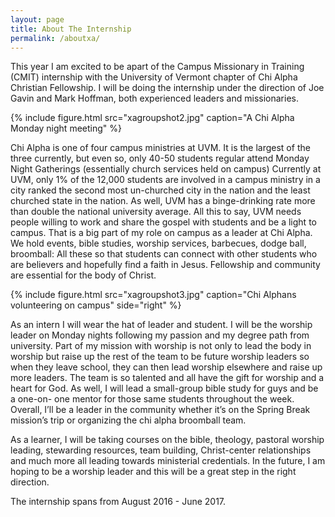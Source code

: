```yaml
---
layout: page
title: About The Internship
permalink: /aboutxa/
---
```


This year I am excited to be apart of the Campus Missionary in Training (CMIT) internship with the University of Vermont chapter of Chi Alpha Christian Fellowship. I will be doing the internship under the direction of Joe Gavin and Mark Hoffman, both experienced leaders and missionaries.

{% include figure.html src="xagroupshot2.jpg" caption="A Chi Alpha Monday night meeting" %}

Chi Alpha is one of four campus ministries at UVM. It is the largest of the three currently, but even so, only 40-50 students regular attend Monday Night Gatherings (essentially church services held on campus) Currently at UVM, only 1% of the 12,000 students are involved in a campus ministry in a city ranked the second most un-churched city in the nation and the least churched state in the nation. As well, UVM has a binge-drinking rate more than double the national university average. All this to say, UVM needs people willing to work and share the gospel with students and be a light to campus. That is a big part of my role on campus as a leader at Chi Alpha. We hold events, bible studies, worship services, barbecues, dodge ball, broomball: All these so that students can connect with other students who are believers and hopefully find a faith in Jesus. Fellowship and community are essential for the body of Christ.

{% include figure.html src="xagroupshot3.jpg" caption="Chi Alphans volunteering on campus" side="right" %}

As an intern I will wear the hat of leader and student. I will be the worship leader on Monday nights following my passion and my degree path from university. Part of my mission with worship is not only to lead the body in worship but raise up the rest of the team to be future worship leaders so when they leave school, they can then lead worship elsewhere and raise up more leaders. The team is so talented and all have the gift for worship and a heart for God. As well, I will lead a small-group bible study for guys and be a one-on- one mentor for those same students throughout the week. Overall, I’ll be a leader in the community whether it’s on the Spring Break mission’s trip or organizing the chi alpha broomball team.

As a learner, I will be taking courses on the bible, theology, pastoral worship leading, stewarding resources, team building, Christ-center relationships and much more all leading towards ministerial credentials. In the future, I am hoping to be a worship leader and this will be a great step in the right direction.

The internship spans from August 2016 - June 2017.

